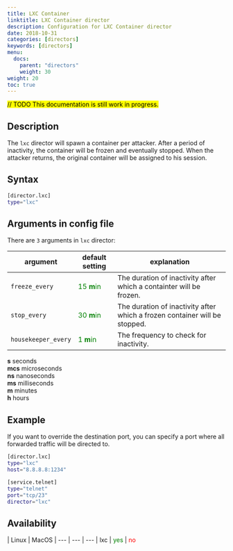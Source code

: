 ```yaml
---
title: LXC Container
linktitle: LXC Container director
description: Configuration for LXC Container director
date: 2018-10-31
categories: [directors]
keywords: [directors]
menu:
  docs:
    parent: "directors"
    weight: 30
weight: 20
toc: true
---
```

<mark>// TODO This documentation is still work in progress.</mark>


## Description

The `lxc` director will spawn a container per attacker. After a period of inactivity, the container will be frozen and eventually stopped. When the attacker returns, the original container will be assigned to his session.


## Syntax

```bash
[director.lxc]
type="lxc"
```

## Arguments in config file

There are `3` arguments in `lxc` director:

 argument  | default setting | explanation
  ---  | --- | ---
`freeze_every` |  <span style="color:green">15 **m**in</span> | The duration of inactivity after which a containter will be frozen.
`stop_every` |  <span style="color:green">30 **m**in</span> | The duration of inactivity after which a frozen container will be stopped.
`housekeeper_every` |  <span style="color:green">1 **m**in</span> | The frequency to check for inactivity.
**s** seconds  
**mcs** microseconds  
**ns** nanoseconds  
**ms** milliseconds  
**m** minutes  
**h** hours  


## Example

If you want to override the destination port, you can specify a port where all forwarded traffic will be directed to.

```bash
[director.lxc]
type="lxc"
host="8.8.8.8:1234"

[service.telnet]
type="telnet"
port="tcp/23"
director="lxc"
```


## Availability

 | Linux | MacOS |
--- | --- | --- |
lxc | <span style="color:green">yes</span> | <span style="color:red">no</span>
